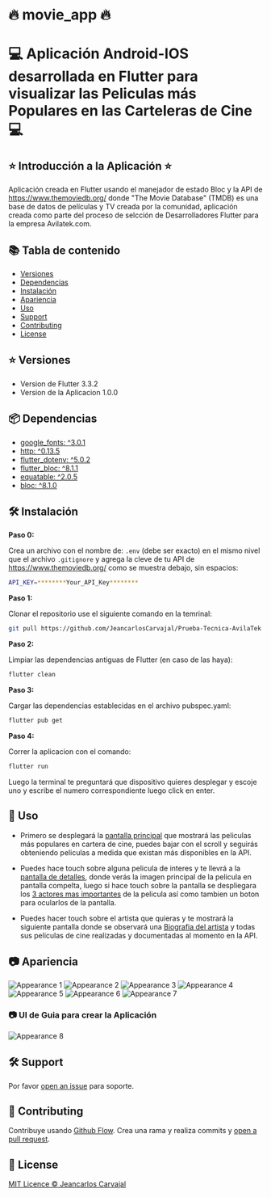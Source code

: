 # :fire: movie_app :fire:

# :computer: Aplicación Android-IOS desarrollada en Flutter para visualizar las Peliculas más Populares en las Carteleras de Cine :computer:

## :star: Introducción a la Aplicación :star:

Aplicación creada en Flutter usando el manejador de estado Bloc y la API de https://www.themoviedb.org/ donde "The Movie Database" (TMDB) es una base de datos de películas y TV creada por la comunidad, aplicación creada como parte del proceso de selcción de Desarrolladores Flutter para la empresa Avilatek.com.

## :books: Tabla de contenido

- [Versiones](#star-versiones)
- [Dependencias](#package-dependencias)
- [Instalación](#hammer_and_wrench-instalación)
- [Apariencia](#camera-apariencia)
- [Uso](#rocket-uso) 
- [Support](#hammer_and_wrench-support)
- [Contributing](#memo-contributing)
- [License](#scroll-license)

## :star: Versiones

*  Version de Flutter 3.3.2
*  Version de la Aplicacion 1.0.0

## :package: Dependencias

* [google_fonts: ^3.0.1](https://pub.dev/packages/google_fonts)
* [http: ^0.13.5](https://pub.dev/packages/http)
* [flutter_dotenv: ^5.0.2](https://pub.dev/packages/flutter_dotenv)
* [flutter_bloc: ^8.1.1](https://pub.dev/packages/bloc)
* [equatable: ^2.0.5](https://pub.dev/packages/flutter_bloc)
* [bloc: ^8.1.0](https://pub.dev/packages/equatable)

## :hammer_and_wrench: Instalación

**Paso 0:**

Crea un archivo con el nombre de: `.env` (debe ser exacto) en el mismo nivel que el archivo `.gitignore` y agrega la cleve de tu API de  https://www.themoviedb.org/ como se muestra debajo, sin espacios:

```sh
API_KEY=********Your_API_Key********
```

**Paso 1:**

Clonar el repositorio use el siguiente comando en la temrinal:

```sh
git pull https://github.com/JeancarlosCarvajal/Prueba-Tecnica-AvilaTek 
```

**Paso 2:**

Limpiar las dependencias antiguas de Flutter (en caso de las haya):

```sh
flutter clean
```

**Paso 3:**

Cargar las dependencias establecidas en el archivo pubspec.yaml:

```sh
flutter pub get
```

**Paso 4:**

Correr la aplicacion con el comando:

```sh
flutter run
```
Luego la terminal te preguntará que dispositivo quieres desplegar y escoje uno y escribe el numero correspondiente luego click en enter.


## :rocket: Uso

* Primero se desplegará la [pantalla principal](https://github.com/JeancarlosCarvajal/Prueba-Tecnica-AvilaTek/blob/master/appearance/3-min.png) que mostrará las peliculas más populares en cartera de cine, puedes bajar con el scroll y seguirás obteniendo peliculas a medida que existan más disponibles en la API.

* Puedes hace touch sobre alguna pelicula de interes y te llevrá a la [pantalla de detalles](https://github.com/JeancarlosCarvajal/Prueba-Tecnica-AvilaTek/blob/master/appearance/4-min.png), donde verás la imagen principal de la pelicula en pantalla compelta, luego si hace touch sobre la pantalla se despliegara los [3 actores mas importantes](https://github.com/JeancarlosCarvajal/Prueba-Tecnica-AvilaTek/blob/master/appearance/5-min.png) de la pelicula así como tambien un boton para ocularlos de la pantalla.

* Puedes hacer touch sobre el artista que quieras y te mostrará la siguiente pantalla donde se observará una [Biografia del artista](https://github.com/JeancarlosCarvajal/Prueba-Tecnica-AvilaTek/blob/master/appearance/7-min.png) y todas sus peliculas de cine realizadas y documentadas al momento en la API.



## :camera: Apariencia

![Appearance 1](appearance/1-min.png)
![Appearance 2](appearance/2-min.png)
![Appearance 3](appearance/3-min.png)
![Appearance 4](appearance/4-min.png)
![Appearance 5](appearance/5-min.png)
![Appearance 6](appearance/6-min.png)
![Appearance 7](appearance/7-min.png)

### :camera: UI de Guia para crear la Aplicación

![Appearance 8](appearance/UI.png)


## :hammer_and_wrench: Support

Por favor [open an issue](https://github.com/JeancarlosCarvajal/Prueba-Tecnica-AvilaTek/issues/new) para soporte.

## :memo: Contributing

Contribuye usando [Github Flow](https://guides.github.com/introduction/flow/). Crea una rama y realiza commits y [open a pull request](https://github.com/JeancarlosCarvajal/Prueba-Tecnica-AvilaTek).

## :scroll: License

[MIT Licence © Jeancarlos Carvajal](https://github.com/JeancarlosCarvajal/Prueba-Tecnica-AvilaTek/blob/master/LICENCE.txt)